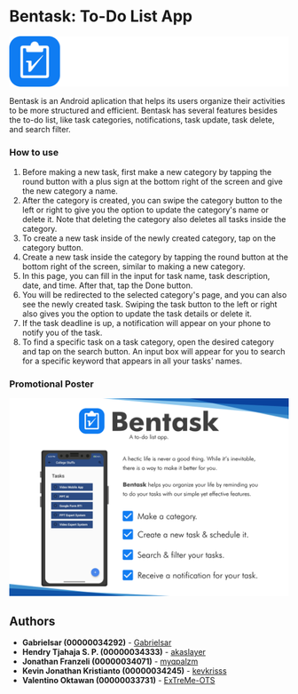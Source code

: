 # Bentask: To-Do List App

<img src="https://github.com/myqpalzm/UAS-Mobile-Bentask/blob/master/logo.svg">

Bentask is an Android aplication that helps its users organize their activities to be more structured and efficient. Bentask has several features besides the to-do list, like task categories, notifications, task update, task delete, and search filter.

### How to use

1. Before making a new task, first make a new category by tapping the round button with a plus sign at the bottom right of the screen and give the new category a name.
2. After the category is created, you can swipe the category button to the left or right to give you the option to update the category's name or delete it. Note that deleting the category also deletes all tasks inside the category.
3. To create a new task inside of the newly created category, tap on the category button.
4. Create a new task inside the category by tapping the round button at the bottom right of the screen, similar to making a new category.
5. In this page, you can fill in the input for task name, task description, date, and time. After that, tap the Done button.
6. You will be redirected to the selected category's page, and you can also see the newly created task. Swiping the task button to the left or right also gives you the option to update the task details or delete it.
7. If the task deadline is up, a notification will appear on your phone to notify you of the task.
8. To find a specific task on a task category, open the desired category and tap on the search button. An input box will appear for you to search for a specific keyword that appears in all your tasks' names.

### Promotional Poster

<img src="https://github.com/myqpalzm/UAS-Mobile-Bentask/blob/master/posterLandscape.png">

## Authors

* **Gabrielsar (00000034292)** - [Gabrielsar](https://github.com/Gabrielsar)
* **Hendry Tjahaja S. P. (00000034333)** - [akaslayer](https://github.com/akaslayer)
* **Jonathan Franzeli (00000034071)** - [myqpalzm](https://github.com/myqpalzm)
* **Kevin Jonathan Kristianto (00000034245)** - [kevkrisss](https://github.com/kevkrisss)
* **Valentino Oktawan (00000033731)** - [ExTreMe-OTS](https://github.com/ExTreMe-OTS)
